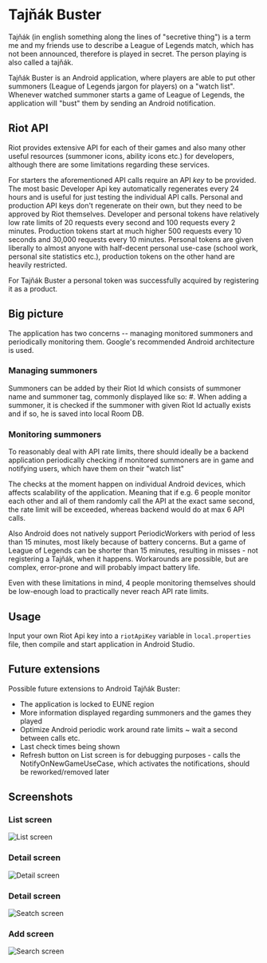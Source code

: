 # Tajňák Buster

Tajňák (in english something along the lines of "secretive thing") is a term me and my friends use
to describe a League of Legends match, which has not been announced, therefore is
played in secret. The person playing is also called a tajňák.

Tajňák Buster is an Android application, where players are able to put other summoners (League of
Legends jargon for players) on a "watch list". Whenever watched summoner starts a game of League of
Legends, the application will "bust" them by sending an Android notification.

## Riot API

Riot provides extensive API for each of their games and also many other useful resources (summoner
icons, ability icons etc.) for developers, although there are some limitations regarding
these services.

For starters the aforementioned API calls require an API *key* to be provided. The most
basic Developer Api key automatically regenerates every 24 hours and is useful for just testing the
individual API calls. Personal and production API keys don't regenerate on their own, but they need
to be approved by Riot themselves. Developer and personal tokens have relatively low rate limits of
20 requests every second and 100 requests every 2 minutes. Production tokens start at much higher
500 requests every 10 seconds and 30,000 requests every 10 minutes. Personal tokens are given
liberally to almost anyone with half-decent personal use-case (school work, personal site statistics
etc.), production tokens on the other hand are heavily restricted.

For Tajňák Buster a personal token was successfully acquired by registering it as a product.

## Big picture

The application has two concerns -- managing monitored summoners and periodically monitoring them.
Google's recommended Android architecture is used.

### Managing summoners

Summoners can be added by their Riot Id which consists of summoner name and summoner tag, commonly
displayed like so: <summonerName>#<summonerTag>. When adding a summoner, it is checked if the
summoner with given Riot Id actually exists and if so, he is saved into local Room DB.

### Monitoring summoners

To reasonably deal with API rate limits, there should ideally be a backend application periodically
checking if monitored summoners are in game and notifying users, which have them on their "watch
list"

The checks at the moment happen on individual Android devices, which affects scalability of the
application. Meaning that if e.g. 6 people monitor each other and all of them randomly call the API
at the exact same second, the rate limit will be exceeded, whereas backend would do at max 6 API
calls.

Also Android does not natively support PeriodicWorkers with period of less than 15 minutes, most
likely because of battery concerns. But a game of League of Legends can be shorter than 15 minutes,
resulting in misses - not registering a Tajňák, when it happens. Workarounds are possible, but are
complex, error-prone and will probably impact battery life.

Even with these limitations in mind, 4 people monitoring themselves should be low-enough load to
practically never reach API rate limits.

## Usage

Input your own Riot Api key into a `riotApiKey` variable in `local.properties` file, then compile
and start application in Android Studio.

## Future extensions

Possible future extensions to Android Tajňák Buster:

- The application is locked to EUNE region
- More information displayed regarding summoners and the games they played
- Optimize Android periodic work around rate limits ~ wait a second between calls etc.
- Last check times being shown
- Refresh button on List screen is for debugging purposes - calls the NotifyOnNewGameUseCase, which
  activates the notifications, should be reworked/removed later

## Screenshots

### List screen

![List screen](screenshots/list.PNG)

### Detail screen

![Detail screen](screenshots/detail.PNG)

### Detail screen

![Seatch screen](screenshots/search.PNG)

### Add screen

![Search screen](screenshots/add.PNG)